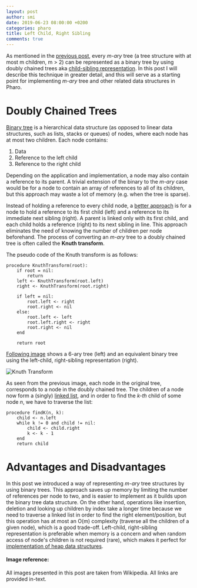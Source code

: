 ```yaml
---
layout: post
author: smi
date: 2019-06-23 08:00:00 +0200
categories: pharo
title: Left Child, Right Sibling
comments: true
---
```




As mentioned in the [previous post](https://pharokeepers.github.io/pharo/2019/06/15/SmiljanaRootedTrees.html), every *m-ary* tree (a tree structure with at most m children, m > 2) can be represented as a binary tree by using doubly chained trees aka [child-sibling representation](https://en.wikipedia.org/wiki/Left-child_right-sibling_binary_tree). In this post I will describe this technique in greater detail, and this will serve as a starting point for implementing *m-ary* tree and other related data structures in Pharo. 



# Doubly Chained Trees

[Binary tree](https://www.geeksforgeeks.org/binary-tree-data-structure/) is a hierarchical data structure (as opposed to linear data structures, such as lists, stacks or queues) of nodes, where each node has at most two children. Each node contains: 

1. Data 
2. Reference to the left child
3. Reference to the right child

Depending on the application and implementation, a node may also contain a reference to its parent. A trivial extension of the binary to the *m-ary* case would be for a node to contain an array of references to all of its children, but this approach may waste a lot of memory (e.g. when the tree is sparse). 

Instead of holding a reference to every child node, a [better approach](https://www.geeksforgeeks.org/left-child-right-sibling-representation-tree/) is for a node to hold a reference to its first child (left) and a reference to its immediate next sibling (right).  A parent is linked only with its first child, and each child holds a reference (right) to its next sibling in line. This approach eliminates the need of knowing the number of children per node beforehand. The process of converting an *m-ary* tree to a doubly chained tree is often called the **Knuth transform**. 

The pseudo code of the Knuth transform is as follows:

```pseudocode
procedure KnuthTransform(root):
	if root = nil:
		return
	left <- KnuthTransform(root.left)
	right <- KnuthTransform(root.right)
	
	if left = nil:
		root.left <- right
		root.right <- nil
	else:
		root.left <- left
		root.left.right <- right
		root.right <- nil
	end
	
	return root	
```



[Following image](https://en.wikipedia.org/wiki/Left-child_right-sibling_binary_tree) shows a 6-ary tree (left) and an equivalent binary tree using the left-child, right-sibling representation (right). 



![Knuth Transform](https://upload.wikimedia.org/wikipedia/commons/thumb/c/cd/N-ary_to_binary.svg/750px-N-ary_to_binary.svg.png)



As seen from the previous image, each node in the original tree, corresponds to a node in the doubly chained tree. The children of a node now form a (singly) [linked list](https://www.scaler.com/topics/linked-list/), and in order to find the *k-th* child of some node *n*, we have to traverse the list: 

```pseudocode
procedure findK(n, k):
	child <- n.left
	while k != 0 and child != nil:
		child <- child.right
		k <- k - 1
	end
	return child
```



# Advantages and Disadvantages 

In this post we introduced a way of representing *m-ary* tree structures by using binary trees. This approach saves up memory by limiting the number of references per node to two, and is easier to implement as it builds upon the binary tree data structure. On the other hand, operations like insertion, deletion and looking up children by index take a longer time because we need to traverse a linked list in order to find the right element/position, but this operation has at most an O(m) complexity (traverse all the children of a given node), which is a good trade-off. Left-child, right-sibling representation is preferable when memory is a concern and when random access of node's children is not required (rare), which makes it perfect for [implementation of heap data structures](https://en.wikipedia.org/wiki/Left-child_right-sibling_binary_tree). 



#### Image reference: 

All images presented in this post are taken from Wikipedia. All links are provided in-text. 


